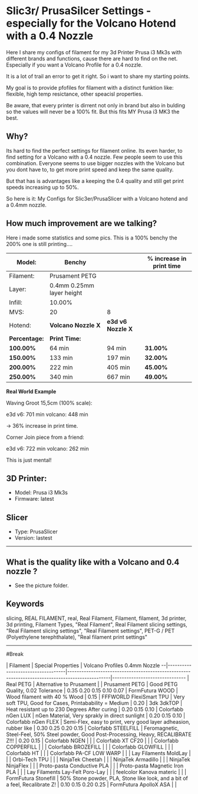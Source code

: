 # Slic3r/ PrusaSilcer Settings - especially for the Volcano Hotend with a 0.4 Nozzle

Here I share my configs of filament for my 3d Printer Prusa i3 Mk3s with different brands and functions, cause there are hard to find on the net. Especially if you want a Volcano Profile for a 0.4 nozzle.

It is a lot of trail an error to get it right. So i want to share my starting points.

My goal is to provide pfofiles for filament with a distinct funktion like: flexible, high temp resictance, other speacisl properties.

Be aware, that every printer is dirrent not only in brand but also in bulding so the values will never be a 100% fit. But this fits MY Prusa i3 MK3 the best.

## Why?

Its hard to find the perfect settings for filament online. Its even harder, to find setting for a Volcano with a 0.4 nozzle. Few people seem to use this combination. Everyone seems to use bigger nozzles with the Volcano but you dont have to, to get more print speed and keep the same quality.

But that has is advantages like a keeping the 0.4 quality and still get print speeds increasing up to 50%.

So here is it: My Configs for Slic3er/PrusaSlicer with a Volcano hotend and a 0.4mm nozzle. 

## How much improvement are we talking?

Here i made some statistics and some pics. This is a 100% benchy the 200% one is still printing....


| Model:  | Benchy | | % increase in print time | 
| ---  | --- | ---| --- | 
|  Filament:  | Prusament PETG | | | 
|  Layer:       |  0.4mm 0.25mm layer height  | ||
|  Infill:      |  10.00%                     | ||
|  MVS:         |  20                         |  8 ||
|  Hotend:      |  __Volcano Nozzle X__           |  __e3d v6 Nozzle X__  |
|  __Percentage:__  |  __Print Time:__                |                   | 
|  __100.00%__     |  64 min                     |  94 min           |  __31.00%__
|  __150.00%__     |  133 min                    |  197 min          |  __32.00%__
|  __200.00%__     |  222 min                    |  405 min          |  __45.00%__
|  __250.00%__      |  340 min                    |  667 min          |  __49.00%__



__Real World Example__

Waving Groot 15,5cm (100% scale):

e3d v6: 701 min
volcano: 448 min

-> 36% increase in print time.

Corner Join piece from a friend:

e3d v6: 722 min
volcano: 262 min

This is just mental!


## 3D Printer:

- Model: Prusa i3 Mk3s 
- Firmware: latest

## Slicer

- Type: PrusaSlicer
- Version: lastest

---------------

## What is the quality like with a Volcano and 0.4 nozzle ?

- See the picture folder.

## Keywords

slicing, REAL FILAMENT, real, Real Filament, Filament, filament, 3d printer, 3d printing, Filament Types, "Real Filament", Real Filament slicing settings, "Real Filament slicing settings", "Real Filament settings", PET-G / PET (Polyethylene terephthalate), "Real filament print settings"

----
#Break

  |  Filament                         |  Special Properties                                                                            |  Volcano Profiles 0.4mm Nozzle
--|-----------------------------------|------------------------------------------------------------------------------------------------|-------------------------------
  |  Real PETG                        |  Alternative to Prusament                                                                      |
  |  Prusament PETG                   |  Good PETG Quality, 0.02 Tolerance                                                             |  0.35 0.20 0.15 0.10 0.07
  |  FormFutura WOOD                  |  Wood filament with 40 % Wood                                                                  |  0.15
  |  FFFWORLD FlexiSmart TPU          |  Very soft TPU, Good for Cases, 
Printabability = Medium                                       |  0.20
  |  3dk 3dkTOP                       |  Heat resistant up to 230 Degrees 
After curing                                                |  0.20
0.15
0.10
  |  Colorfabb nGen LUX               |  nGen Material, 
Very sprakly in direct sunlight                                               |  0.20
0.15
0.10
  |  Colorfabb nGen FLEX              |  Semi-Flex, easy to print, 
very good layer adheasion, rubber like                             |  0.30
0.25
0.20
0.15
  |  Colorfabb STEELFILL              |  Feromagnetic, Steel-Feel, 
50% Steel powder, 
Good Post-Processing, Heavy, 
RECALIBRATE Z!!!  |  0.20
0.15
  |  Colorfabb NGEN                   |                                                                                                |
  |  Colorfabb XT CF20                |                                                                                                |
  |  Colorfabb COPPERFILL             |                                                                                                |
  |  Colorfabb BROZEFILL              |                                                                                                |
  |  Colorfabb GLOWFILL               |                                                                                                |
  |  Colorfabb HT                     |                                                                                                |
  |  Colorfabb PA-CF LOW WARP         |                                                                                                |
  |  Lay Filaments MoldLay            |                                                                                                |
  |  Orbi-Tech TPU                    |                                                                                                |
  |  NinjaTek Cheetah                 |                                                                                                |
  |  NinjaTek Armadillo               |                                                                                                |
  |  NinjaTek NinjaFlex               |                                                                                                |
  |  Proto-pasta Conductive PLA       |                                                                                                |
  |  Proto-pasta Magnetic Iron PLA    |                                                                                                |
  |  Lay Filaments Lay-Felt Poro-Lay  |                                                                                                |
  |  feelcolor Kanova materic         |                                                                                                |
  |  FormFutura Stonefill             |  50% Stone powder, PLA,
Stone like look, and a bit of a feel, 
Recalibrate Z!                  |  0.10
0.15
0.20
0.25
  |  FormFutura ApolloX ASA           |                                                                                                |
